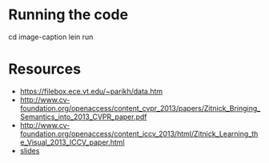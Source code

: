 
# Running the code

cd image-caption
lein run

# Resources
- https://filebox.ece.vt.edu/~parikh/data.htm
- http://www.cv-foundation.org/openaccess/content_cvpr_2013/papers/Zitnick_Bringing_Semantics_into_2013_CVPR_paper.pdf
- http://www.cv-foundation.org/openaccess/content_iccv_2013/html/Zitnick_Learning_the_Visual_2013_ICCV_paper.html
- [slides](https://b8ca8e88-a-62cb3a1a-s-sites.googlegroups.com/site/learningsemantics2014/LarryZitnick.pdf?attachauth=ANoY7cpL2LIaurf-Y17DkEcywy-a04YsULQyPjRh2wBiXRqt6wGI8q02xF_V0XFb39aWaePWXpIZKl-Jjb-DhaUQBAyvkxa54Hu4ueDvG9-l-OEVsXcHYzSSKsSiCh9DLf7MmHME3D6psOypShnUEfaU0ieBptOfTa26724GV8opEQgXOR6z_eN4ZVOa8379B2pV4koSF6wc0RhD3DKC0JuMQYOd8pduotGohH-QcSweMygdpwBXGzo%3D&attredirects=1)
